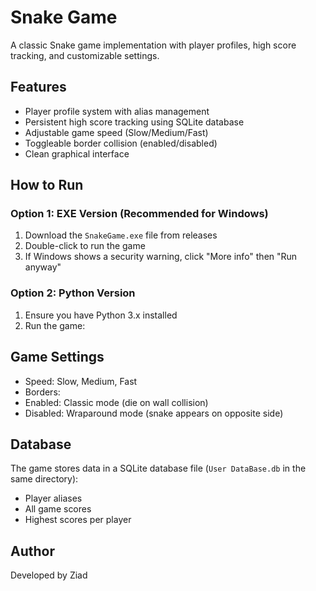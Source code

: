 # Snake Game

A classic Snake game implementation with player profiles, high score tracking, and customizable settings.

## Features

- Player profile system with alias management
- Persistent high score tracking using SQLite database
- Adjustable game speed (Slow/Medium/Fast)
- Toggleable border collision (enabled/disabled)
- Clean graphical interface

## How to Run

### Option 1: EXE Version (Recommended for Windows)
1. Download the `SnakeGame.exe` file from releases
2. Double-click to run the game
3. If Windows shows a security warning, click "More info" then "Run anyway"

### Option 2: Python Version
1. Ensure you have Python 3.x installed
2. Run the game:

## Game Settings

- Speed: Slow, Medium, Fast
- Borders:
- Enabled: Classic mode (die on wall collision)
- Disabled: Wraparound mode (snake appears on opposite side)

## Database

The game stores data in a SQLite database file (`User DataBase.db` in the same directory):
- Player aliases
- All game scores
- Highest scores per player

## Author

Developed by Ziad
